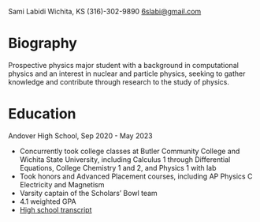 Sami Labidi
Wichita, KS
(316)-302-9890
6slabi@gmail.com 

# Biography
Prospective physics major student with a background in computational physics and an interest in nuclear and particle physics, seeking to gather knowledge and contribute through research to the study of physics.

# Education
Andover High School, Sep 2020 - May 2023
- Concurrently took college classes at Butler Community College and Wichita State University, including Calculus 1 through Differential Equations, College Chemistry 1 and 2, and Physics 1 with lab
- Took honors and Advanced Placement courses, including AP Physics C Electricity and Magnetism
- Varsity captain of the Scholars’ Bowl team
- 4.1 weighted GPA
- [High school transcript](https://slabii.github.io/transcript-censored.pdf)

